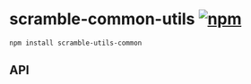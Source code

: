 # scramble-common-utils [![npm](https://img.shields.io/npm/v/scramble-utils-common.svg)](https://www.npmjs.com/package/scramble-utils-common)

    npm install scramble-utils-common

## API
